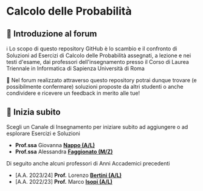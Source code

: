# Calcolo delle Probabilità

## 👋 Introduzione al forum

ℹ️ Lo scopo di questo repository GitHub è lo scambio e il confronto di Soluzioni ad Esercizi di Calcolo delle Probabilità assegnati, a lezione e nei testi d'esame, dai professori dell'insegnamento presso il Corso di Laurea Triennale in Informatica di Sapienza Università di Roma

💬 Nel forum realizzato attraverso questo repository potrai dunque trovare (e possibilmente confermare) soluzioni proposte da altri studenti o anche condividere e ricevere un feedback in merito alle tue!

## 🚀 Inizia subito

Scegli un Canale di Insegnamento per iniziare subito ad aggiungere o ad esplorare Esercizi e Soluzioni
- **Prof.ssa** Giovanna [**Nappo (A/L)**](nappo/README.md#aa-202425-nappo-al)
- **Prof.ssa** Alessandra [**Faggionato (M/Z)**](faggionato/README.md#aa-202425-faggionato-mz)

Di seguito anche alcuni professori di Anni Accademici precedenti
- [A.A. 2023/24] **Prof.** Lorenzo [**Bertini (A/L)**](bertini/README.md#aa-202324-bertini-al)
- [A.A. 2022/23] **Prof.** Marco [**Isopi (A/L)**](https://github.com/sapienzastudentsnetwork/calcprob2223)